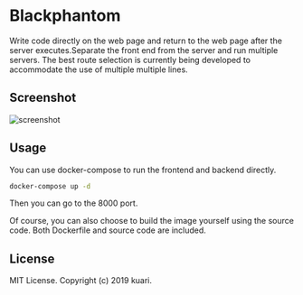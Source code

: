 # Blackphantom



Write code directly on the web page and return to the web page after the server executes.Separate the front end from the server and run multiple servers. The best route selection is currently being developed to accommodate the use of multiple multiple lines.



## Screenshot

![screenshot](/home/kuari/GitHub/blackphantom/screenshot.png)



## Usage

You can use docker-compose to run the frontend and backend directly.

```bash
docker-compose up -d
```

Then you can go to the 8000 port.

Of course, you can also choose to build the image yourself using the source code. Both Dockerfile and source code are included.



## License

MIT License. Copyright (c) 2019 kuari.



